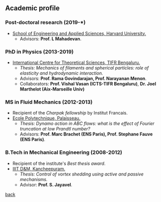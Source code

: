 ## [](#header-2)Academic profile
### [](#header-3) Post-doctoral research (2019-*)
* [School of Engineering and Applied Sciences, Harvard University.](http://www.seas.harvard.edu)
	- Advisors: **Prof. L Mahadevan**.

### [](#header-3) PhD in Physics (2013-2019)
* [International Centre for Theoretical Sciences, TIFR Bengaluru.](http://www.icts.res.in)
	- _Thesis: Mechanics of filaments and spherical particles: role of elasticity and hydrodynamic interaction._
	- Advisors: **Prof. Rama Govindarajan, Prof. Narayanan Menon**.
    - Collaborators: **Prof. Vishal Vasan (ICTS-TIFR Bengaluru)**, **Dr. Joel Marthelot (Aix-Marseille Univ)**

### [](#header-3) MS in Fluid Mechanics (2012-2013)
* Recipient of the _Charpak fellowship_ by Institut Francais.
* [Ecole Polytechnique, Palaisseau.](https://www.polytechnique.edu)
	- _Thesis: Dynamo action in ABC flows: what is the effect of Fourier truncation at low Prandtl number?_
    - Advisors: **Prof. Marc Brachet (ENS Paris), Prof. Stephane Fauve (ENS Paris)**.
    
### [](#header-3) B.Tech in Mechanical Engineering (2008-2012)
* Recipient of the institute's _Best thesis award_.
* [IIIT D&M, Kancheepuram.](http://iiitdm.ac.in)
	- _Thesis: Control of vortex shedding using active and passive mechanisms._
    - Advisor: **Prof. S. Jayavel**.

[back](./)
